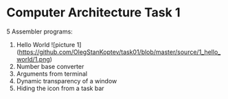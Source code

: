 # Computer Architecture Task 1

5 Assembler programs:
1.  Hello World ![picture 1] (https://github.com/OlegStanKoptev/task01/blob/master/source/1_hello_world/1.png)
2.  Number base converter
3.  Arguments from terminal
4.  Dynamic transparency of a window
5.  Hiding the icon from a task bar
